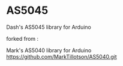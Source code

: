AS5045
======

Dash's AS5045 library for Arduino

forked from :

Mark's AS5040 library for Arduino
https://github.com/MarkTillotson/AS5040.git

